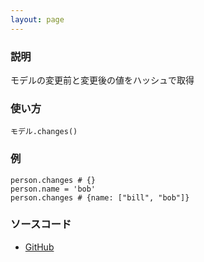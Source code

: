 ```yaml
---
layout: page
---
```


### 説明

モデルの変更前と変更後の値をハッシュで取得

### 使い方

    モデル.changes()

### 例

    person.changes # {}
    person.name = 'bob'
    person.changes # {name: ["bill", "bob"]}

### ソースコード

- [GitHub](https://github.com/rails/rails/blob/984c3ef2775781d47efa9f541ce570daa2434a80/activemodel/lib/active_model/dirty.rb#L232)

